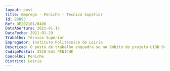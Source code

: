 ```yaml
--- 
layout: post
title: Emprego - Peniche - Técnico Superior
Id: 83893
Ref: OE202101/0406
DataAbertura: 2021-01-15
DataFecho: 2021-01-29
Trabalho: Técnico Superior
Empregador: Instituto Politécnico de Leiria
Descricao: O posto de trabalho enquadra se no âmbito do projeto UIDB 04292 2020, tendo em consideração o seguinte perfil  funções consultivas, de estudo, planeamento, programação, avaliação e aplicação de métodos e processos de suporte técnico aos projetos de investigação na área da biotecnologia marinha e recursos alimentares marinhos e na manutenção e gestão de equipamentos e laboratórios científicos do Edifício Cetemares.
CodigoPostal: 2520-641 PENICHE
Concelho: Peniche
Distrito: Leiria
--- 
```

